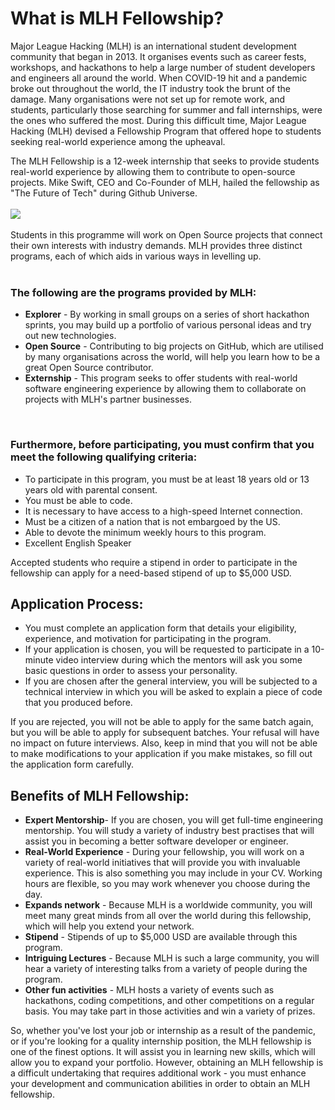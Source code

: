 # What is MLH Fellowship?

Major League Hacking (MLH) is an international student development community that began in 2013. It organises events such as career fests, workshops, and hackathons to help a 
large number of student developers and engineers all around the world.
When COVID-19 hit and a pandemic broke out throughout the world, the IT industry took the brunt of the damage. Many organisations were not set up for remote work, and students, 
particularly those searching for summer and fall internships, were the ones who suffered the most. During this difficult time, Major League Hacking (MLH) devised a Fellowship 
Program that offered hope to students seeking real-world experience among the upheaval.

The MLH Fellowship is a 12-week internship that seeks to provide students real-world experience by allowing them to contribute to open-source projects. 
Mike Swift, CEO and Co-Founder of MLH, hailed the fellowship as "The Future of Tech" during Github Universe.
<br>
<br>
<img src="https://res.cloudinary.com/practicaldev/image/fetch/s--CeX8q-yX--/c_imagga_scale,f_auto,fl_progressive,h_420,q_auto,w_1000/https://dev-to-uploads.s3.amazonaws.com/i/2g35omnhl0r05yiwo9n0.jpg" 
style="max-width:50%;
       max-height:50%
       display: block;
       " />
<br>
<br>
Students in this programme will work on Open Source projects that connect their own interests with industry demands. MLH provides three distinct programs, 
each of which aids in various ways in levelling up. 
<br>
<br>

### The following are the programs provided by MLH:

- <b>Explorer</b> - By working in small groups on a series of short hackathon sprints, you may build up a portfolio of various personal ideas and try out new technologies.
- <b>Open Source</b> - Contributing to big projects on GitHub, which are utilised by many organisations across the world, will help you learn how to be a great Open Source contributor.
- <b>Externship</b> - This program seeks to offer students with real-world software engineering experience by allowing them to collaborate on projects with MLH's partner businesses.
<br>

### Furthermore, before participating, you must confirm that you meet the following qualifying criteria:

- To participate in this program, you must be at least 18 years old or 13 years old with parental consent.
- You must be able to code.
- It is necessary to have access to a high-speed Internet connection.
- Must be a citizen of a nation that is not embargoed by the US.
- Able to devote the minimum weekly hours to this program.
- Excellent English Speaker

Accepted students who require a stipend in order to participate in the fellowship can apply for a need-based stipend of up to $5,000 USD.

## Application Process:

- You must complete an application form that details your eligibility, experience, and motivation for participating in the program.
- If your application is chosen, you will be requested to participate in a 10-minute video interview during which the mentors will ask you some basic questions in order to assess your personality.
- If you are chosen after the general interview, you will be subjected to a technical interview in which you will be asked to explain a piece of code that you produced before.

If you are rejected, you will not be able to apply for the same batch again, but you will be able to apply for subsequent batches. Your refusal will have no impact on future interviews. Also, keep 
in mind that you will not be able to make modifications to your application if you make mistakes, so fill out the application form carefully.

## Benefits of MLH Fellowship:

- <b>Expert Mentorship</b>- If you are chosen, you will get full-time engineering mentorship. You will study a variety of industry best practises that will assist you in becoming a better software developer or engineer.
- <b>Real-World Experience</b> - During your fellowship, you will work on a variety of real-world initiatives that will provide you with invaluable experience. This is also something you may include in your CV.
Working hours are flexible, so you may work whenever you choose during the day.
- <b>Expands network</b> - Because MLH is a worldwide community, you will meet many great minds from all over the world during this fellowship, which will help you extend your network.
- <b>Stipend</b> - Stipends of up to $5,000 USD are available through this program.
- <b>Intriguing Lectures</b> - Because MLH is such a large community, you will hear a variety of interesting talks from a variety of people during the program.
- <b>Other fun activities</b> - MLH hosts a variety of events such as hackathons, coding competitions, and other competitions on a regular basis. You may take part in those activities and win a variety of prizes.

So, whether you've lost your job or internship as a result of the pandemic, or if you're looking for a quality internship position, the MLH fellowship is one of the finest 
options. It will assist you in learning new skills, which will allow you to expand your portfolio. However, obtaining an MLH fellowship is a difficult undertaking that requires
additional work - you must enhance your development and communication abilities in order to obtain an MLH fellowship.
